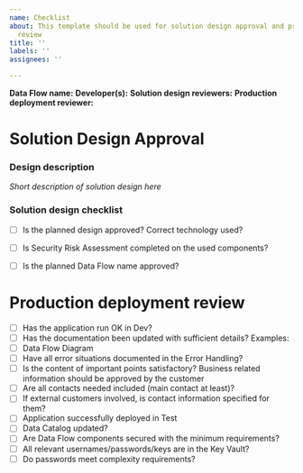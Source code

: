 ```yaml
---
name: Checklist
about: This template should be used for solution design approval and production deployment
  review
title: ''
labels: ''
assignees: ''

---
```


**Data Flow name:**
**Developer(s):** 
**Solution design reviewers:**
**Production deployment reviewer:**

# Solution Design Approval

### Design description
*Short description of solution design here*


### Solution design checklist
- [ ] Is the planned design approved? Correct technology used?
- [ ] Is Security Risk Assessment completed on the used components?​
- [ ] Is the planned Data Flow name approved?​


# Production deployment review
- [ ] Has the application run OK in Dev?​
- [ ] Has the documentation been updated with sufficient details? Examples:​
- [ ] Data Flow Diagram​
- [ ] Have all error situations documented in the Error Handling?​
- [ ] Is the content of important points satisfactory? Business related information should be approved by the customer​
- [ ] Are all contacts needed included (main contact at least)?​ 
- [ ] If external customers involved, is contact information specified for them?​
- [ ] Application successfully deployed in Test​
- [ ] Data Catalog updated?​
- [ ] Are Data Flow components secured with the minimum requirements?​
- [ ] All relevant usernames/passwords/keys are in the Key Vault?​
- [ ] Do passwords meet complexity requirements?​
